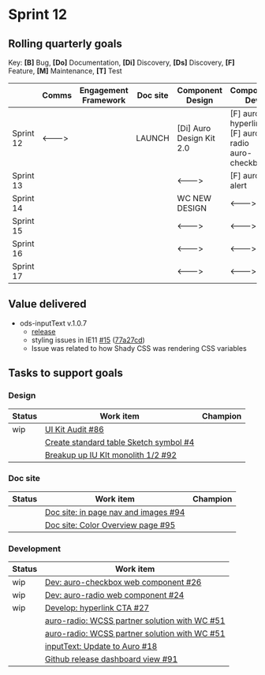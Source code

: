 # Sprint 12

## Rolling quarterly goals

Key:
**[B]** Bug,
**[Do]** Documentation,
**[Di]** Discovery,
**[Ds]** Discovery,
**[F]** Feature,
**[M]** Maintenance,
**[T]** Test


||Comms|Engagement Framework|Doc site|Component Design|Component Dev|
|---|---|---|---|---|---
|Sprint 12|<--->||LAUNCH|[Di] Auro Design Kit 2.0|[F] auro-hyperlink<br>[F] auro-radio<br>auro-checkbox|
|Sprint 13||||<--->|[F] auro-alert|
|Sprint 14||||WC NEW DESIGN|<--->|
|Sprint 15||||<--->|<--->|
|Sprint 16||||<--->|<--->|
|Sprint 17||||<--->|<--->|

## Value delivered

- ods-inputText v.1.0.7
    - [release](https://github.com/AlaskaAirlines/ods-inputtext/releases/tag/v1.0.7)
    - styling issues in IE11 [#15](https://github.com/AlaskaAirlines/OrionStatelessComponents__ods-inputtext/issues/15) ([77a27cd](https://github.com/AlaskaAirlines/OrionStatelessComponents__ods-inputtext/commit/77a27cd4ddc6491b4e6dc94d2c8935e5349be2d8))
    - Issue was related to how Shady CSS was rendering CSS variables 

## Tasks to support goals

### Design

| Status | Work item| Champion
|---|---|---
|wip|[UI Kit Audit #86](https://github.com/AlaskaAirlines/auro_docs/issues/86)
||[Create standard table Sketch symbol #4](https://github.com/AlaskaAirlines/auro-table/issues/4)
||[Breakup up IU KIt monolith 1/2 #92](https://github.com/AlaskaAirlines/auro_docs/issues/92)

### Doc site

| Status | Work item| Champion
|---|---|---
||[Doc site: in page nav and images #94](https://github.com/AlaskaAirlines/auro_docs/issues/94)
||[Doc site: Color Overview page #95](https://github.com/AlaskaAirlines/auro_docs/issues/95)


### Development

| Status | Work item
|---|---
|wip|[Dev: auro-checkbox web component #26](https://github.com/AlaskaAirlines/ods-inputoptions/issues/26)
|wip|[Dev: auro-radio web component #24](https://github.com/AlaskaAirlines/ods-inputoptions/issues/24)
|wip|[Develop: hyperlink CTA #27](https://github.com/AlaskaAirlines/ods-hyperlink/issues/27)
||[auro-radio: WCSS partner solution with WC #51](https://github.com/AlaskaAirlines/WebCoreStyleSheets/issues/51)
||[auro-radio: WCSS partner solution with WC #51](https://github.com/AlaskaAirlines/WebCoreStyleSheets/issues/51)
||[inputText: Update to Auro #18](https://github.com/AlaskaAirlines/ods-inputtext/issues/18)
||[Github release dashboard view #91](https://github.com/AlaskaAirlines/auro_docs/issues/91)
